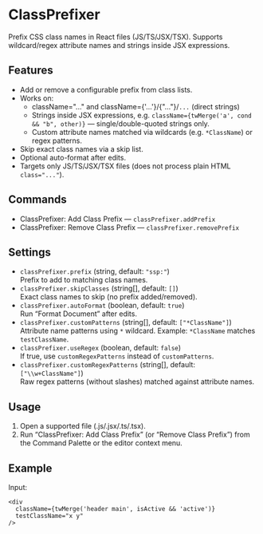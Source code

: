 # ClassPrefixer

Prefix CSS class names in React files (JS/TS/JSX/TSX). Supports wildcard/regex attribute names and strings inside JSX expressions.

## Features

- Add or remove a configurable prefix from class lists.
- Works on:
  - className="..." and className={'...'}/{"..."}/`...` (direct strings)
  - Strings inside JSX expressions, e.g. `className={twMerge('a', cond && "b", other)}` — single/double-quoted strings only.
  - Custom attribute names matched via wildcards (e.g. `*ClassName`) or regex patterns.
- Skip exact class names via a skip list.
- Optional auto-format after edits.
- Targets only JS/TS/JSX/TSX files (does not process plain HTML `class="..."`).

## Commands

- ClassPrefixer: Add Class Prefix — `classPrefixer.addPrefix`
- ClassPrefixer: Remove Class Prefix — `classPrefixer.removePrefix`

## Settings

- `classPrefixer.prefix` (string, default: `"ssp:"`)  
  Prefix to add to matching class names.
- `classPrefixer.skipClasses` (string[], default: `[]`)  
  Exact class names to skip (no prefix added/removed).
- `classPrefixer.autoFormat` (boolean, default: `true`)  
  Run “Format Document” after edits.
- `classPrefixer.customPatterns` (string[], default: `["*ClassName"]`)  
  Attribute name patterns using `*` wildcard. Example: `*ClassName` matches `testClassName`.
- `classPrefixer.useRegex` (boolean, default: `false`)  
  If true, use `customRegexPatterns` instead of `customPatterns`.
- `classPrefixer.customRegexPatterns` (string[], default: `["\\w+ClassName"]`)  
  Raw regex patterns (without slashes) matched against attribute names.

## Usage

1. Open a supported file (.js/.jsx/.ts/.tsx).
2. Run “ClassPrefixer: Add Class Prefix” (or “Remove Class Prefix”) from the Command Palette or the editor context menu.

## Example

Input:

```tsx
<div
  className={twMerge('header main', isActive && 'active')}
  testClassName="x y"
/>
```
